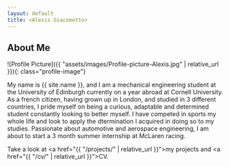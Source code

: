 ```yaml
---
layout: default
title: <Alexis Giacomotto>
---
```


## About Me


![Profile Picture]({{ "assets/images/Profile-picture-Alexis.jpg" | relative_url }}){: class="profile-image"}

 
My name is {{ site.name }}, and I am a mechanical engineering student at the University of Edinburgh currently on a year abroad at Cornell University. As a french citizen, having grown up in London, and studied in 3 different countries, I pride myself on being a curious, adaptable and determined student constantly looking to better myself. I have competed in sports my whole life and look to apply the dtermination I acquired in doing so to my studies. Passionate about automotive and aerospace engineering, I am about to start a 3 month summer internship at McLaren racing.

Take a look at <a href="{{ "/projects/" | relative_url }}">my projects</a> and <a href="{{ "/cv/" | relative_url }}">CV</a>.
